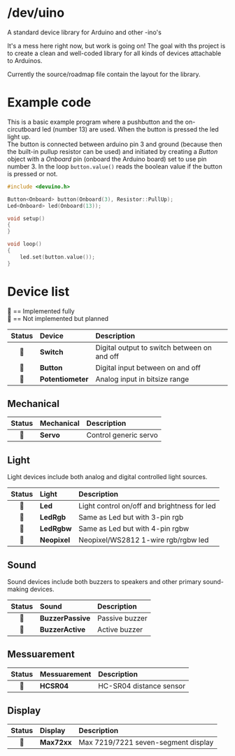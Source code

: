 # /dev/uino
A standard device library for Arduino and other -ino's

It's a mess here right now, but work is going on!
The goal with ths project is to create a clean and well-coded library for all kinds of devices attachable to Arduinos.

Currently the source/roadmap file contain the layout for the library.

# Example code
This is a basic example program where a pushbutton and the on-circutboard led (number 13) are used. When the button is pressed the led light up.  
The button is connected between arduino pin 3 and ground (because then the built-in pullup resistor can be used) and initiated by creating a *Button* object with a *Onboard* pin (onboard the Arduino board) set to use pin number 3. In the loop `button.value()` reads the boolean value if the button is pressed or not.

```cpp
#include <devuino.h>

Button<Onboard> button(Onboard(3), Resistor::PullUp);
Led<Onboard> led(Onboard(13));

void setup()
{
}

void loop()
{
    led.set(button.value());
}
```


# Device list

🔵 == Implemented fully  
🔴 == Not implemented but planned

| Status | Device            | Description                                 |
| :----: | :---------------- | :------------------------------------------ |
| 🔵      | **Switch**        | Digital output to switch between on and off |
| 🔵      | **Button**        | Digital input between on and off            |
| 🔵      | **Potentiometer** | Analog input in bitsize range               |


## Mechanical

| Status | Mechanical | Description           |
| :----: | :--------- | :-------------------- |
| 🔴     | **Servo**  | Control generic servo |


## Light
Light devices include both analog and digital controlled light sources.

| Status | Light        | Description                                 |
| :----: | :----------- | :------------------------------------------ |
| 🔵      | **Led**      | Light control on/off and brightness for led |
| 🔵      | **LedRgb**   | Same as Led but with 3-pin rgb              |
| 🔵      | **LedRgbw**  | Same as Led but with 4-pin rgbw             |
| 🔴     | **Neopixel** | Neopixel/WS2812 1-wire rgb/rgbw led         |


## Sound
Sound devices include both buzzers to speakers and other primary sound-making devices.

| Status | Sound             | Description    |
| :----: | :---------------- | :------------- |
| 🔴     | **BuzzerPassive** | Passive buzzer |
| 🔴     | **BuzzerActive**  | Active buzzer  |


## Messuarement

| Status | Messuarement | Description             |
| :----: | :----------- | :---------------------- |
| 🔵     | **HCSR04**   | HC-SR04 distance sensor |


## Display

| Status | Display     | Description                         |
| :----: | :---------- | :---------------------------------- |
| 🔴     | **Max72xx** | Max 7219/7221 seven-segment display |
